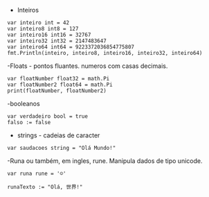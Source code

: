 - Inteiros
```
var inteiro int = 42
var inteiro8 int8 = 127
var inteiro16 int16 = 32767
var inteiro32 int32 = 2147483647
var inteiro64 int64 = 9223372036854775807
fmt.Println(inteiro, inteiro8, inteiro16, inteiro32, inteiro64)

```

-Floats - pontos fluantes. numeros com casas decimais.
```
var floatNumber float32 = math.Pi
var floatNumber2 float64 = math.Pi
print(floatNumber, floatNumber2)
```




-booleanos

```
var verdadeiro bool = true
falso := false
```



- strings - cadeias de caracter

```
var saudacoes string = "Olá Mundo!"
```


-Runa ou também, em ingles, rune. Manipula dados de tipo unicode.
```
var runa rune = '☺'

runaTexto := "Olá, 世界!" 
```
